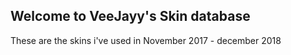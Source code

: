 ## Welcome to VeeJayy's Skin database

These are the skins i've used in November 2017 - december 2018
